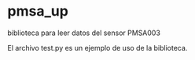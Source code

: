 # pmsa_up
biblioteca para leer datos del sensor PMSA003

El archivo test.py es un ejemplo de uso de la biblioteca.
